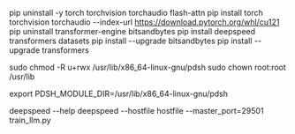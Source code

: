 pip uninstall -y torch torchvision torchaudio flash-attn
pip install torch torchvision torchaudio --index-url https://download.pytorch.org/whl/cu121
pip uninstall transformer-engine bitsandbytes
pip install deepspeed transformers datasets
pip install --upgrade bitsandbytes
pip install --upgrade transformers

sudo chmod -R u+rwx /usr/lib/x86_64-linux-gnu/pdsh
sudo chown root:root /usr/lib

export PDSH_MODULE_DIR=/usr/lib/x86_64-linux-gnu/pdsh

deepspeed --help
deepspeed --hostfile hostfile --master_port=29501 train_llm.py